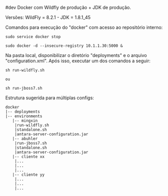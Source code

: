 #dev
Docker com Wildfly de produção + JDK de produção.

Versões:
	WildFly = 8.2.1	-	JDK = 1.8.1_45


Comandos para execução do "docker" com acesso ao repositório interno:
	
	sudo service docker stop
	
	sudo docker -d --insecure-registry 10.1.1.30:5000 &
	
	
Na pasta local, disponibilizar o diretório "deployments" e o arquivo "configuration.xml". Após isso, executar um dos comandos a seguir:

	sh run-wildfly.sh
	
	ou
	
	sh run-jboss7.sh
	

Estrutura sugerida para múltiplas configs:

	docker
	|-- deployments
	|-- environments
	   |-- mingxin
	  	|run-wildfly.sh
	  	|standalone.sh
	  	|antara-server-configuration.jar
	   |-- abuhler
	  	|run-jboss7.sh
	  	|standalone.sh
	  	|antara-server-configuration.jar
	   |-- cliente xx
		|...
		|...
		|...
	   |-- cliente yy
		|...
		|...
		|...

